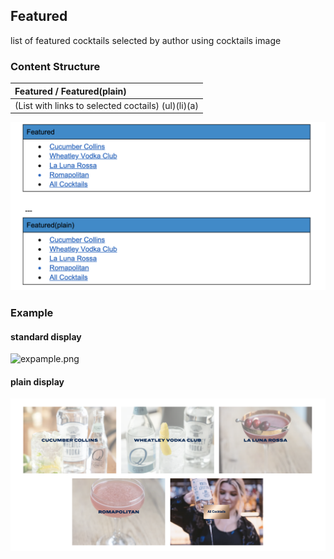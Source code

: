 ## Featured

list of featured cocktails selected by author using cocktails image

### Content Structure

| Featured / Featured(plain)                         |
|:---------------------------------------------------|
| (List with links to selected coctails) (ul)(li)(a) |


![expample.png](../assets/featured-author.png)

### Example

#### standard display

![expample.png](../assets/featured.png)

#### plain display

![expample.png](../assets/featured-plain.png)
